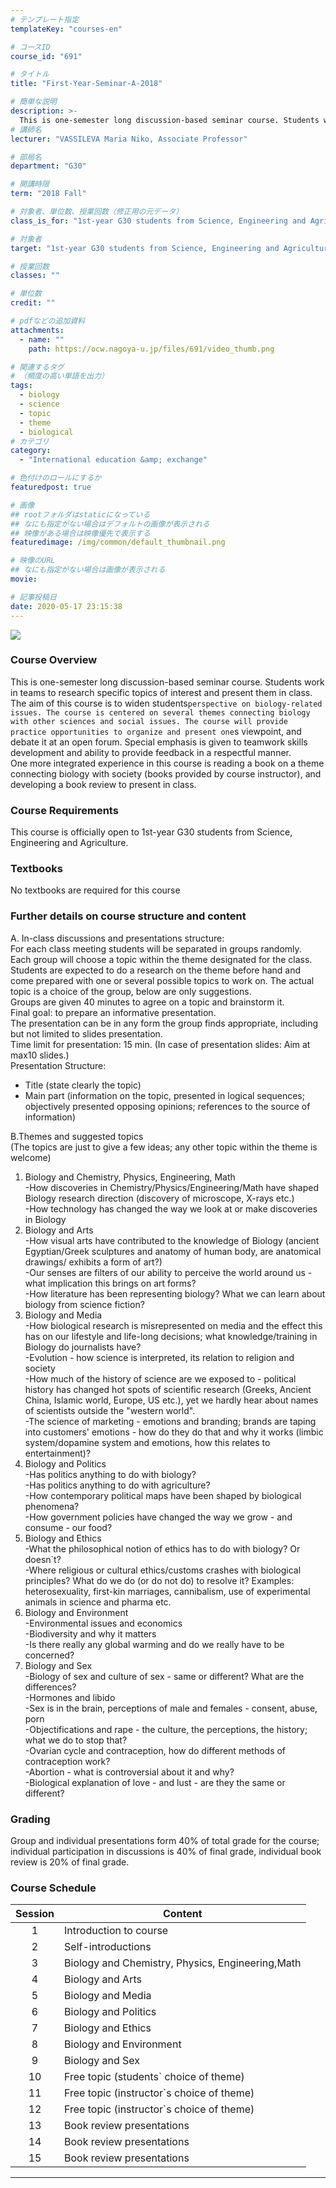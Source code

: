 ```yaml
---
# テンプレート指定
templateKey: "courses-en"

# コースID
course_id: "691"

# タイトル
title: "First-Year-Seminar-A-2018"

# 簡単な説明
description: >-
  This is one-semester long discussion-based seminar course. Students work in teams to research specific topics of interest and present them in class. ....
# 講師名
lecturer: "VASSILEVA Maria Niko, Associate Professor"

# 部局名
department: "G30"

# 開講時限
term: "2018	Fall"

# 対象者、単位数、授業回数（修正用の元データ）
class_is_for: "1st-year G30 students from Science, Engineering and Agriculture."

# 対象者
target: "1st-year G30 students from Science, Engineering and Agriculture."

# 授業回数
classes: ""

# 単位数
credit: ""

# pdfなどの追加資料
attachments:
  - name: ""
    path: https://ocw.nagoya-u.jp/files/691/video_thumb.png

# 関連するタグ
# （頻度の高い単語を出力）
tags:
  - biology
  - science
  - topic
  - theme
  - biological
# カテゴリ
category:
  - "International education &amp; exchange"

# 色付けのロールにするか
featuredpost: true

# 画像
## rootフォルダはstaticになっている
## なにも指定がない場合はデフォルトの画像が表示される
## 映像がある場合は映像優先で表示する
featuredimage: /img/common/default_thumbnail.png

# 映像のURL
## なにも指定がない場合は画像が表示される
movie:

# 記事投稿日
date: 2020-05-17 23:15:38
---
```


<a target="_blank" href="https://nuvideo.media.nagoya-u.ac.jp/embed/5428b1f92e4ff21a041b484c21e9b40f86716be2"> ![](https://ocw.nagoya-u.jp/files/691/video_thumb.png) </a>

### Course Overview

This is one-semester long discussion-based seminar course. Students work in teams to research specific topics of interest and present them in class.  
The aim of this course is to widen students`perspective on biology-related issues. The course is centered on several themes connecting biology with other sciences and social issues. The course will provide practice opportunities to organize and present one`s viewpoint, and debate it at an open forum. Special emphasis is given to teamwork skills development and ability to provide feedback in a respectful manner.  
One more integrated experience in this course is reading a book on a theme connecting biology with society (books provided by course instructor), and developing a book review to present in class.

### Course Requirements

This course is officially open to 1st-year G30 students from Science, Engineering and Agriculture.

### Textbooks

No textbooks are required for this course

### Further details on course structure and content

A. In-class discussions and presentations structure:<br>
For each class meeting students will be separated in groups randomly.<br>
Each group will choose a topic within the theme designated for the class. Students are expected to do a research on the theme before hand and come prepared with one or several possible topics to work on. The actual topic is a choice of the group, below are only suggestions.<br>
Groups are given 40 minutes to agree on a topic and brainstorm it.<br>
Final goal: to prepare an informative presentation.<br>
The presentation can be in any form the group finds appropriate, including but not limited to slides presentation.<br>
Time limit for presentation: 15 min. (In case of presentation slides: Aim at max10 slides.)<br>
Presentation Structure:<br>

- Title (state clearly the topic)<br>
- Main part (information on the topic, presented in logical sequences; objectively presented opposing opinions; references to the source of information)

B.Themes and suggested topics<br>
(The topics are just to give a few ideas; any other topic within the theme is welcome)<br>

1.  Biology and Chemistry, Physics, Engineering, Math<br>
    -How discoveries in Chemistry/Physics/Engineering/Math have shaped Biology
    research direction (discovery of microscope, X-rays etc.)<br>
    -How technology has changed the way we look at or make discoveries in Biology<br>
2.  Biology and Arts<br>
    -How visual arts have contributed to the knowledge of Biology (ancient
    Egyptian/Greek sculptures and anatomy of human body, are anatomical drawings/
    exhibits a form of art?)<br>
    -Our senses are filters of our ability to perceive the world around us - what
    implication this brings on art forms?<br>
    -How literature has been representing biology? What we can learn about biology
    from science fiction?<br>
3.  Biology and Media<br>
    -How biological research is misrepresented on media and the effect this has on our
    lifestyle and life-long decisions; what knowledge/training in Biology do journalists
    have?<br>
    -Evolution - how science is interpreted, its relation to religion and society<br>
    -How much of the history of science are we exposed to - political history has changed
    hot spots of scientific research (Greeks, Ancient China, Islamic world, Europe, US
    etc.), yet we hardly hear about names of scientists outside the "western world".<br>
    -The science of marketing - emotions and branding; brands are taping into customers'
    emotions - how do they do that and why it works (limbic system/dopamine system
    and emotions, how this relates to entertainment)?<br>
4.  Biology and Politics<br>
    -Has politics anything to do with biology?<br>
    -Has politics anything to do with agriculture?<br>
    -How contemporary political maps have been shaped by biological phenomena?<br>
    -How government policies have changed the way we grow - and consume - our
    food?<br>
5.  Biology and Ethics<br>
    -What the philosophical notion of ethics has to do with biology? Or doesn`t? <br>
    -Where religious or cultural ethics/customs crashes with biological principles? What
    do we do (or do not do) to resolve it? Examples: heterosexuality, first-kin marriages,
    cannibalism, use of experimental animals in science and pharma etc. <br>
6.  Biology and Environment <br>
    -Environmental issues and economics <br>
    -Biodiversity and why it matters <br>
    -Is there really any global warming and do we really have to be concerned? <br>
7.  Biology and Sex <br>
    -Biology of sex and culture of sex - same or different? What are the differences? <br>
    -Hormones and libido <br>
    -Sex is in the brain, perceptions of male and females - consent, abuse, porn <br>
    -Objectifications and rape - the culture, the perceptions, the history; what we do to
    stop that? <br>
    -Ovarian cycle and contraception, how do different methods of contraception work?<br>
    -Abortion - what is controversial about it and why?<br>
    -Biological explanation of love - and lust - are they the same or different?<br>

### Grading

Group and individual presentations form 40% of total grade for the course; individual participation in discussions is 40% of final grade, individual book review is 20% of final grade.

### Course Schedule

| Session | Content                                          |
| :-----: | ------------------------------------------------ |
|    1    | Introduction to course                           |
|    2    | Self-introductions                               |
|    3    | Biology and Chemistry, Physics, Engineering,Math |
|    4    | Biology and Arts                                 |
|    5    | Biology and Media                                |
|    6    | Biology and Politics                             |
|    7    | Biology and Ethics                               |
|    8    | Biology and Environment                          |
|    9    | Biology and Sex                                  |
|   10    | Free topic (students` choice of theme)           |
|   11    | Free topic (instructor`s choice of theme)        |
|   12    | Free topic (instructor`s choice of theme)        |
|   13    | Book review presentations                        |
|   14    | Book review presentations                        |
|   15    | Book review presentations                        |

---
